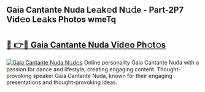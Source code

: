 ## Gaia Cantante Nuda Le𝚊k𝚎d N𝚞𝚍e - Part-2P7 Vid𝚎o Le𝚊ks Photos wmeTq

# <h2><a href="http://fbe66h.evod.top/?m=Gaia+Cantante+Nuda">🔗 👉🔴 Gaia Cantante Nuda Vid𝚎o Ph𝚘t𝚘s</a></h2>

[![Gaia Cantante Nuda N𝚞d𝚎s](https://i.imgur.com/8V9OHl7.gif)](http://fbe66h.evod.top/?m=Gaia+Cantante+Nuda)
Online personality Gaia Cantante Nuda with a passion for dance and lifestyle, creating engaging content. Thought-provoking speaker Gaia Cantante Nuda, known for their engaging presentations and thought-provoking ideas. 
